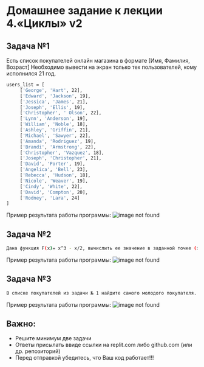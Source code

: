 # Домашнее задание к лекции 4.«Циклы» v2
## Задача №1
Есть список покупателей онлайн магазина в формате [Имя, Фамилия, Возраст]
Необходимо вывести на экран только тех пользователей, кому исполнился 21 год.
```sh
users_list = [
     ['George', 'Hart', 22],
     ['Edward', 'Jackson', 19],
     ['Jessica', 'James', 21],
     ['Joseph', 'Ellis', 19],
     ['Christopher', ' Olson', 22],
     ['Lynn', 'Anderson', 19],
     ['William', 'Noble', 18],
     ['Ashley', 'Griffin', 21],
     ['Michael', 'Sawyer', 22],
     ['Amanda', 'Rodriguez', 19],
     ['Brandi', 'Armstrong', 22],
     ['Christopher', 'Vazquez', 18],
     ['Joseph', 'Christopher', 21],
     ['David', 'Porter', 19],
     ['Angelica', 'Bell', 23],
     ['Rebecca', 'Hudson', 18],
     ['Nicole', 'Weaver', 19],
     ['Cindy', 'White', 22],
     ['David', 'Compton', 20],
     ['Rodney', 'Lara', 24]
]
```
Пример результата работы программы:
![image not found](https://i.ibb.co/3Wq2WjD/hw.png)

## Задача №2
```sh
Дана функция F(x)= x^3 - x/2, вычислить ее значение в заданной точке (значение "X" пользователь вводит с клавиатуры)
```
Пример результата работы программы:
![image not found](https://i.ibb.co/zJh5VrB/hw2.png)

## Задача №3
```sh
В списке покупателей из задачи № 1 найдите самого молодого покупателя.
```
Пример результата работы программы:
![image not found](https://i.ibb.co/S00nfk2/hw3.png)

## Важно:
- Решите минимум две задачи
- Ответы присылать ввиде ссылки на replit.com либо github.com (или др. репозиторий)
- Перед отправкой убедитесь, что Ваш код работает!!!